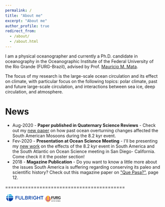 ```yaml
---
permalink: /
title: "About me"
excerpt: "About me"
author_profile: true
redirect_from: 
  - /about/
  - /about.html
---
```

I am a physical oceanographer and currently a Ph.D. candidate in oceanography in the Oceanographic Institute of the Federal University of the Rio Grande (FURG-Brazil), advised by Prof. [Mauricio M. Mata](https://www.researchgate.net/profile/Mauricio_Mata).

The focus of my research is the large-scale ocean circulation and its effect on climate, with particular focus on  the following topics: polar climate, past and future large-scale circulation, and interactions between sea ice, deep circulation, and atmosphere.


News
======
- Aug-2020 - **Paper published in Quaternary Science Reviews** - Check out my [new paper](https://doi.org/10.1016/j.quascirev.2020.106498) on how past ocean overturning changes affected the South American Mosoons during the 8.2 kyr event.
- Fev-2020 - **Presentation at Ocean Science Meeting** - I'll be presenting my [new work](https://agu.confex.com/agu/osm20/meetingapp.cgi/Paper/645981) on the effects of the 8.2 kyr event in South America and the South Atlantic on Ocean Science meeting in San Diego- California. Come check it it the poster section!
- 2018 - **Magazine Publication** - Do you want to know a little more about the issues South America is suffering regarding conserving its paleo and scientific history? Check out this magazine paper on ["Que Pasa?"](https://kb.osu.edu/handle/1811/87853), page 12.


==========================================


<img src="/images/FB.png" alt="hi" class="inline" width="25%">     <img src="/images/FG.jpg" alt="hi" class="inline" width="10%"> 




